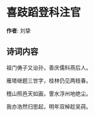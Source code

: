 # 喜跂蹈登科注官

**作者**: 刘挚

## 诗词内容

祖门俦子又诒孙，善庆儒科燕后人。

雁塔继题三世字，桂林仍见两枝春。

稽山照邑天如画，霅水浮州地绝尘。

我亦浩然归思起，明年双棹趁吴莼。

